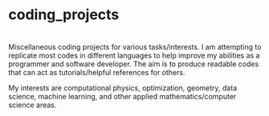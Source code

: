 #
# coding_projects                                              
#
Miscellaneous coding projects for various tasks/interests. I am attempting to replicate most codes in different languages to help improve my abilities as a programmer and software developer. The aim is to produce readable codes that can 
act as tutorials/helpful references for others.

My interests are computational physics, optimization, geometry, data science, machine learning,
and other applied mathematics/computer science areas.
